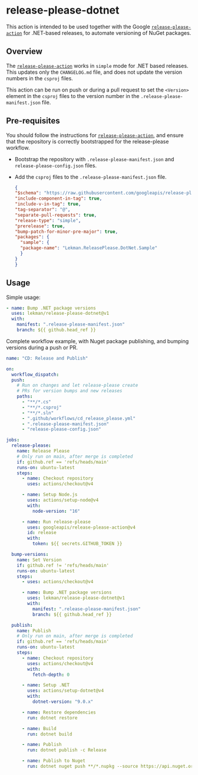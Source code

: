 # release-please-dotnet

This action is intended to be used together with the Google [`release-please-action`](https://github.com/marketplace/actions/release-please-action) for .NET-based releases, to automate versioning of NuGet packages.

## Overview

The [`release-please-action`](https://github.com/marketplace/actions/release-please-action) works in `simple` mode for .NET based releases. This updates only the `CHANGELOG.md` file, and does not update the version numbers in the `csproj` files.

This action can be run on push or during a pull request to set the `<Version>` element in the `csproj` files to the version number in the `.release-please-manifest.json` file.

## Pre-requisites

You should follow the instructions for  [`release-please-action`](https://github.com/marketplace/actions/release-please-action), and ensure that the repository is correctly bootstrapped for the release-please workflow.

- Bootstrap the repository with `.release-please-manifest.json` and `release-please-config.json` files.
- Add the `csproj` files to the `.release-please-manifest.json` file.

  ```json
  {
  "$schema": "https://raw.githubusercontent.com/googleapis/release-please/main/schemas/config.json",
  "include-component-in-tag": true,
  "include-v-in-tag": true,
  "tag-separator": "@",
  "separate-pull-requests": true,
  "release-type": "simple",
  "prerelease": true,
  "bump-patch-for-minor-pre-major": true,
  "packages": {
    "sample": {
    "package-name": "Lekman.ReleasePlease.DotNet.Sample"
    }
  }
  }
  ```

## Usage

Simple usage:

```yaml
- name: Bump .NET package versions
  uses: lekman/release-please-dotnet@v1
  with:
    manifest: ".release-please-manifest.json"
    branch: ${{ github.head_ref }}
```

Complete workflow example, with Nuget package publishing, and bumping versions during a push or PR.

```yaml
name: "CD: Release and Publish"

on:
  workflow_dispatch:
  push:
    # Run on changes and let release-please create
    # PRs for version bumps and new releases
    paths:
      - "**/*.cs"
      - "**/*.csproj"
      - "**/*.sln"
      - ".github/workflows/cd_release_please.yml"
      - ".release-please-manifest.json"
      - "release-please-config.json"

jobs:
  release-please:
    name: Release Please
    # Only run on main, after merge is completed
    if: github.ref == 'refs/heads/main'
    runs-on: ubuntu-latest
    steps:
      - name: Checkout repository
        uses: actions/checkout@v4

      - name: Setup Node.js
        uses: actions/setup-node@v4
        with:
          node-version: "16"

      - name: Run release-please
        uses: googleapis/release-please-action@v4
        id: release
        with:
          token: ${{ secrets.GITHUB_TOKEN }}

  bump-versions:
    name: Set Version
    if: github.ref != 'refs/heads/main'
    runs-on: ubuntu-latest
    steps:
      - uses: actions/checkout@v4

      - name: Bump .NET package versions
        uses: lekman/release-please-dotnet@v1
        with:
          manifest: ".release-please-manifest.json"
          branch: ${{ github.head_ref }}

  publish:
    name: Publish
    # Only run on main, after merge is completed
    if: github.ref == 'refs/heads/main'
    runs-on: ubuntu-latest
    steps:
      - name: Checkout repository
        uses: actions/checkout@v4
        with:
          fetch-depth: 0

      - name: Setup .NET
        uses: actions/setup-dotnet@v4
        with:
          dotnet-version: "9.0.x"

      - name: Restore dependencies
        run: dotnet restore

      - name: Build
        run: dotnet build

      - name: Publish
        run: dotnet publish -c Release

      - name: Publish to Nuget
        run: dotnet nuget push **/*.nupkg --source https://api.nuget.org/v3/index.json --api-key ${{ secrets.NUGET_API_KEY }} --skip-duplicate
```

